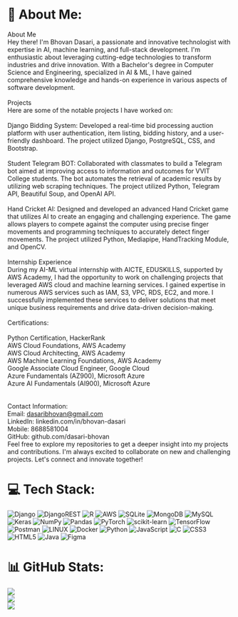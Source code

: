
<!---
bhovandasari/bhovandasari is a ✨ special ✨ repository because its `README.md` (this file) appears on your GitHub profile.
You can click the Preview link to take a look at your changes.
--->
# 💫 About Me:
About Me<br>Hey there! I'm Bhovan Dasari, a passionate and innovative technologist with expertise in AI, machine learning, and full-stack development. I'm enthusiastic about leveraging cutting-edge technologies to transform industries and drive innovation. With a Bachelor's degree in Computer Science and Engineering, specialized in AI & ML, I have gained comprehensive knowledge and hands-on experience in various aspects of software development.<br><br>Projects<br>Here are some of the notable projects I have worked on:<br><br>Django Bidding System: Developed a real-time bid processing auction platform with user authentication, item listing, bidding history, and a user-friendly dashboard. The project utilized Django, PostgreSQL, CSS, and Bootstrap.<br><br>Student Telegram BOT: Collaborated with classmates to build a Telegram bot aimed at improving access to information and outcomes for VVIT College students. The bot automates the retrieval of academic results by utilizing web scraping techniques. The project utilized Python, Telegram API, Beautiful Soup, and OpenAI API.<br><br>Hand Cricket AI: Designed and developed an advanced Hand Cricket game that utilizes AI to create an engaging and challenging experience. The game allows players to compete against the computer using precise finger movements and programming techniques to accurately detect finger movements. The project utilized Python, Mediapipe, HandTracking Module, and OpenCV.<br><br>Internship Experience<br>During my AI-ML virtual internship with AICTE, EDUSKILLS, supported by AWS Academy, I had the opportunity to work on challenging projects that leveraged AWS cloud and machine learning services. I gained expertise in numerous AWS services such as IAM, S3, VPC, RDS, EC2, and more. I successfully implemented these services to deliver solutions that meet unique business requirements and drive data-driven decision-making.<br><br>Certifications:<br><br>Python Certification, HackerRank<br>AWS Cloud Foundations, AWS Academy<br>AWS Cloud Architecting, AWS Academy<br>AWS Machine Learning Foundations, AWS Academy<br>Google Associate Cloud Engineer, Google Cloud<br>Azure Fundamentals (AZ900), Microsoft Azure<br>Azure AI Fundamentals (AI900), Microsoft Azure<br><br><br>Contact Information:<br>Email: dasaribhovan@gmail.com<br>LinkedIn: linkedin.com/in/bhovan-dasari<br>Mobile: 8688581004<br>GitHub: github.com/dasari-bhovan<br>Feel free to explore my repositories to get a deeper insight into my projects and contributions. I'm always excited to collaborate on new and challenging projects. Let's connect and innovate together!


# 💻 Tech Stack:
![Django](https://img.shields.io/badge/django-%23092E20.svg?style=flat&logo=django&logoColor=white) ![DjangoREST](https://img.shields.io/badge/DJANGO-REST-ff1709?style=flat&logo=django&logoColor=white&color=ff1709&labelColor=gray) ![R](https://img.shields.io/badge/r-%23276DC3.svg?style=flat&logo=r&logoColor=white) ![AWS](https://img.shields.io/badge/AWS-%23FF9900.svg?style=flat&logo=amazon-aws&logoColor=white) ![SQLite](https://img.shields.io/badge/sqlite-%2307405e.svg?style=flat&logo=sqlite&logoColor=white) ![MongoDB](https://img.shields.io/badge/MongoDB-%234ea94b.svg?style=flat&logo=mongodb&logoColor=white) ![MySQL](https://img.shields.io/badge/mysql-%2300f.svg?style=flat&logo=mysql&logoColor=white) ![Keras](https://img.shields.io/badge/Keras-%23D00000.svg?style=flat&logo=Keras&logoColor=white) ![NumPy](https://img.shields.io/badge/numpy-%23013243.svg?style=flat&logo=numpy&logoColor=white) ![Pandas](https://img.shields.io/badge/pandas-%23150458.svg?style=flat&logo=pandas&logoColor=white) ![PyTorch](https://img.shields.io/badge/PyTorch-%23EE4C2C.svg?style=flat&logo=PyTorch&logoColor=white) ![scikit-learn](https://img.shields.io/badge/scikit--learn-%23F7931E.svg?style=flat&logo=scikit-learn&logoColor=white) ![TensorFlow](https://img.shields.io/badge/TensorFlow-%23FF6F00.svg?style=flat&logo=TensorFlow&logoColor=white) ![Postman](https://img.shields.io/badge/Postman-FF6C37?style=flat&logo=postman&logoColor=white) ![LINUX](https://img.shields.io/badge/Linux-FCC624?style=flat&logo=linux&logoColor=black) ![Docker](https://img.shields.io/badge/docker-%230db7ed.svg?style=flat&logo=docker&logoColor=white) ![Python](https://img.shields.io/badge/python-3670A0?style=flat&logo=python&logoColor=ffdd54) ![JavaScript](https://img.shields.io/badge/javascript-%23323330.svg?style=flat&logo=javascript&logoColor=%23F7DF1E) ![C](https://img.shields.io/badge/c-%2300599C.svg?style=flat&logo=c&logoColor=white) ![CSS3](https://img.shields.io/badge/css3-%231572B6.svg?style=flat&logo=css3&logoColor=white) ![HTML5](https://img.shields.io/badge/html5-%23E34F26.svg?style=flat&logo=html5&logoColor=white) ![Java](https://img.shields.io/badge/java-%23ED8B00.svg?style=flat&logo=java&logoColor=white) 	![Figma](https://img.shields.io/badge/figma-%23F24E1E.svg?style=flat&logo=figma&logoColor=white)
# 📊 GitHub Stats:
![](https://github-readme-stats.vercel.app/api?username=Dasari-Bhovan&theme=default&hide_border=false&include_all_commits=true&count_private=true)<br/>
![](https://github-readme-streak-stats.herokuapp.com/?user=Dasari-Bhovan&theme=default&hide_border=false)<br/>
![](https://github-readme-stats.vercel.app/api/top-langs/?username=Dasari-Bhovan&theme=default&hide_border=false&include_all_commits=true&count_private=true&layout=compact)

<!-- Proudly created with GPRM ( https://gprm.itsvg.in ) -->
